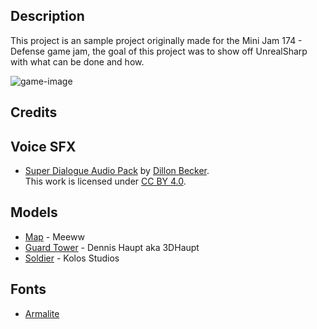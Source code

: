 ## Description

This project is an sample project originally made for the Mini Jam 174 - Defense game jam, the goal of this project was to show off UnrealSharp
with what can be done and how.

![game-image](https://github.com/user-attachments/assets/80abd5c7-7457-4a38-97ce-852564e93595)

## Credits

## Voice SFX
- [Super Dialogue Audio Pack](https://bckr.itch.io/sdap) by [Dillon Becker](https://dillonbecker.com/).  
  This work is licensed under [CC BY 4.0](https://creativecommons.org/licenses/by/4.0/).

## Models
- [Map](https://sketchfab.com/3d-models/stewies-bedroom-b2f26defe3f5494d8eb5e3d6611d67b5) - Meeww  
- [Guard Tower](https://3dhaupt.com/wooden-watch-tower/) - Dennis Haupt aka 3DHaupt  
- [Soldier](https://sketchfab.com/3d-models/low-poly-soldier-daf5de38902e458aa57ff5ba9460ca02) - Kolos Studios  

## Fonts
- [Armalite](https://www.1001fonts.com/armalite-rifle-font.html)
